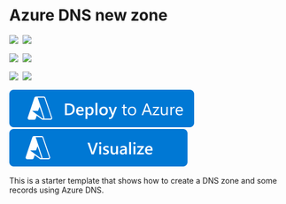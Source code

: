 # Azure DNS new zone

<IMG SRC="https://azurequickstartsservice.blob.core.windows.net/badges/101-azure-dns-new-zone/PublicLastTestDate.svg" />&nbsp;
<IMG SRC="https://azurequickstartsservice.blob.core.windows.net/badges/101-azure-dns-new-zone/PublicDeployment.svg" />&nbsp;

<IMG SRC="https://azurequickstartsservice.blob.core.windows.net/badges/101-azure-dns-new-zone/FairfaxLastTestDate.svg" />&nbsp;
<IMG SRC="https://azurequickstartsservice.blob.core.windows.net/badges/101-azure-dns-new-zone/FairfaxDeployment.svg" />&nbsp;

<IMG SRC="https://azurequickstartsservice.blob.core.windows.net/badges/101-azure-dns-new-zone/BestPracticeResult.svg" />&nbsp;
<IMG SRC="https://azurequickstartsservice.blob.core.windows.net/badges/101-azure-dns-new-zone/CredScanResult.svg" />&nbsp;

<a href="https://portal.azure.com/#create/Microsoft.Template/uri/https%3A%2F%2Fraw.githubusercontent.com%2FAzure%2Fazure-quickstart-templates%2Fmaster%2F101-azure-dns-new-zone%2Fazuredeploy.json" target="_blank">
    <img src="https://raw.githubusercontent.com/Azure/azure-quickstart-templates/master/1-CONTRIBUTION-GUIDE/images/deploytoazure.svg"/>
</a>
<a href="http://armviz.io/#/?load=https%3A%2F%2Fraw.githubusercontent.com%2FAzure%2Fazure-quickstart-templates%2Fmaster%2F101-azure-dns-new-zone%2Fazuredeploy.json" target="_blank">
    <img src="https://raw.githubusercontent.com/Azure/azure-quickstart-templates/master/1-CONTRIBUTION-GUIDE/images/visualizebutton.svg"/>
</a>

This is a starter template that shows how to create a DNS zone and some records using Azure DNS.  

